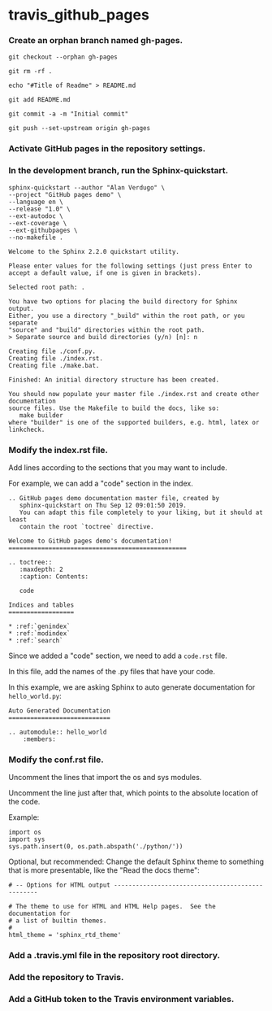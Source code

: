 # travis_github_pages

### Create an orphan branch named gh-pages.

```
git checkout --orphan gh-pages

git rm -rf .

echo "#Title of Readme" > README.md

git add README.md

git commit -a -m "Initial commit"

git push --set-upstream origin gh-pages
```

### Activate GitHub pages in the repository settings.


### In the development branch, run the Sphinx-quickstart.

```
sphinx-quickstart --author "Alan Verdugo" \
--project "GitHub pages demo" \
--language en \
--release "1.0" \
--ext-autodoc \
--ext-coverage \
--ext-githubpages \
--no-makefile .
```

```
Welcome to the Sphinx 2.2.0 quickstart utility.

Please enter values for the following settings (just press Enter to
accept a default value, if one is given in brackets).

Selected root path: .

You have two options for placing the build directory for Sphinx output.
Either, you use a directory "_build" within the root path, or you separate
"source" and "build" directories within the root path.
> Separate source and build directories (y/n) [n]: n

Creating file ./conf.py.
Creating file ./index.rst.
Creating file ./make.bat.

Finished: An initial directory structure has been created.

You should now populate your master file ./index.rst and create other documentation
source files. Use the Makefile to build the docs, like so:
   make builder
where "builder" is one of the supported builders, e.g. html, latex or linkcheck.
```

### Modify the index.rst file.

Add lines according to the sections that you may want to include.

For example, we can add a "code" section in the index.
```
.. GitHub pages demo documentation master file, created by
   sphinx-quickstart on Thu Sep 12 09:01:50 2019.
   You can adapt this file completely to your liking, but it should at least
   contain the root `toctree` directive.

Welcome to GitHub pages demo's documentation!
=================================================

.. toctree::
   :maxdepth: 2
   :caption: Contents:

   code

Indices and tables
==================

* :ref:`genindex`
* :ref:`modindex`
* :ref:`search`
```

Since we added a "code" section, we need to add a `code.rst` file.

In this file, add the names of the .py files that have your code.

In this example, we are asking Sphinx to auto generate documentation for `hello_world.py`:
```
Auto Generated Documentation
============================

.. automodule:: hello_world
    :members:
```


### Modify the conf.rst file.

Uncomment the lines that import the os and sys modules.

Uncomment the line just after that, which points to the absolute location of the code.

Example:
```
import os
import sys
sys.path.insert(0, os.path.abspath('./python/'))
```

Optional, but recommended: Change the default Sphinx theme to something that is more presentable, like the "Read the docs theme":
```
# -- Options for HTML output -------------------------------------------------

# The theme to use for HTML and HTML Help pages.  See the documentation for
# a list of builtin themes.
#
html_theme = 'sphinx_rtd_theme'
```

### Add a .travis.yml file in the repository root directory.


### Add the repository to Travis.




### Add a GitHub token to the Travis environment variables.
